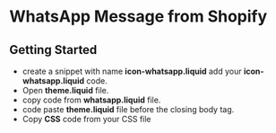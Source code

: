 # WhatsApp Message from Shopify

## Getting Started

- create a snippet with name **icon-whatsapp.liquid** add your **icon-whatsapp.liquid** code.
- Open **theme.liquid** file.
- copy code from **whatsapp.liquid** file.
- code paste **theme.liquid** file before the closing body tag.
- Copy **CSS** code from your CSS file
